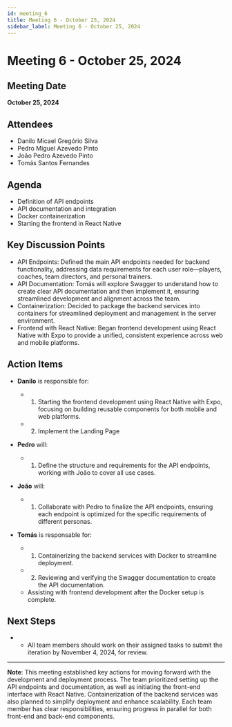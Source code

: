 ```yaml
---
id: meeting_6
title: Meeting 6 - October 25, 2024
sidebar_label: Meeting 6 - October 25, 2024
---
```


# Meeting 6 - October 25, 2024

## Meeting Date
**October 25, 2024**

## Attendees
- Danilo Micael Gregório Silva
- Pedro Miguel Azevedo Pinto
- João Pedro Azevedo Pinto
- Tomás Santos Fernandes

## Agenda
- Definition of API endpoints
- API documentation and integration
- Docker containerization
- Starting the frontend in React Native

## Key Discussion Points
- API Endpoints: Defined the main API endpoints needed for backend functionality, addressing data requirements for each user role—players, coaches, team directors, and personal trainers.
- API Documentation: Tomás will explore Swagger to understand how to create clear API documentation and then implement it, ensuring streamlined development and alignment across the team.
- Containerization: Decided to package the backend services into containers for streamlined deployment and management in the server environment.
- Frontend with React Native: Began frontend development using React Native with Expo to provide a unified, consistent experience across web and mobile platforms.

## Action Items
- **Danilo** is responsible for: 
  - 1) Starting the frontend development using React Native with Expo, focusing on building reusable components for both mobile and web platforms.
  - 2) Implement the Landing Page 

- **Pedro** will:
  - 1) Define the structure and requirements for the API endpoints, working with João to cover all use cases.

- **João** will: 
  - 1) Collaborate with Pedro to finalize the API endpoints, ensuring each endpoint is optimized for the specific requirements of different personas.


- **Tomás** is responsable for: 
  - 1) Containerizing the backend services with Docker to streamline deployment.
  - 2) Reviewing and verifying the Swagger documentation to create the API documentation.
  -  Assisting with frontend development after the Docker setup is complete.


## Next Steps
- - All team members should work on their assigned tasks to submit the iteration by November 4, 2024, for review.

---

**Note**: This meeting established key actions for moving forward with the development and deployment process. The team prioritized setting up the API endpoints and documentation, as well as initiating the front-end interface with React Native. Containerization of the backend services was also planned to simplify deployment and enhance scalability. Each team member has clear responsibilities, ensuring progress in parallel for both front-end and back-end components.